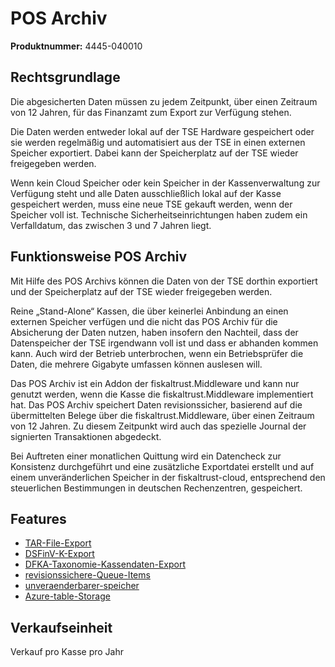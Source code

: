 # POS Archiv

**Produktnummer:** 4445-040010

## Rechtsgrundlage

Die abgesicherten Daten müssen zu jedem Zeitpunkt, über einen Zeitraum von 12 Jahren, für das Finanzamt zum Export zur Verfügung stehen.

Die Daten werden entweder lokal auf der TSE Hardware gespeichert oder sie werden regelmäßig und automatisiert aus der TSE in einen externen Speicher exportiert. Dabei kann der Speicherplatz auf der TSE wieder freigegeben werden. 

Wenn kein Cloud Speicher oder kein Speicher in der Kassenverwaltung zur Verfügung steht und alle Daten ausschließlich lokal auf der Kasse gespeichert werden, muss eine neue TSE gekauft werden, wenn der Speicher voll ist. Technische Sicherheitseinrichtungen haben zudem ein Verfalldatum, das zwischen 3 und 7 Jahren liegt.

## Funktionsweise POS Archiv

Mit Hilfe des POS Archivs können die Daten von der TSE dorthin exportiert und der Speicherplatz auf der TSE wieder freigegeben werden.

Reine „Stand-Alone“ Kassen, die über keinerlei Anbindung an einen externen Speicher verfügen und die nicht das POS Archiv für die Absicherung der Daten nutzen, haben insofern den Nachteil, dass der Datenspeicher der TSE irgendwann voll ist und dass er abhanden kommen kann. Auch wird der Betrieb unterbrochen, wenn ein Betriebsprüfer die Daten, die mehrere Gigabyte umfassen können auslesen will.

Das POS Archiv ist ein Addon der fiskaltrust.Middleware und kann nur genutzt werden, wenn die Kasse die fiskaltrust.Middleware implementiert hat. Das POS Archiv speichert Daten revisionssicher, basierend auf die übermittelten Belege über die fiskaltrust.Middleware, über einen Zeitraum von 12 Jahren. Zu diesem Zeitpunkt wird auch das spezielle Journal der signierten Transaktionen abgedeckt.

Bei Auftreten einer monatlichen Quittung wird ein Datencheck zur Konsistenz durchgeführt und eine zusätzliche Exportdatei erstellt und auf einem unveränderlichen Speicher in der fiskaltrust-cloud, entsprechend den steuerlichen Bestimmungen in deutschen Rechenzentren, gespeichert.

## Features

- [TAR-File-Export](../features/TAR-File-Export.md) 
- [DSFinV-K-Export](../features/DSFinV-K-Export.md) 
- [DFKA-Taxonomie-Kassendaten-Export](../features/DFKA-Taxonomie-Kassendaten-Export.md) 
- [revisionssichere-Queue-Items](../features/revisionssichere-Queue-Items.md) 
- [unveraenderbarer-speicher](../features/unveraenderbarer-speicher.md)
- [Azure-table-Storage](../../compliance-as-a-service/features/Azure-table-Storage.md) 

## Verkaufseinheit

Verkauf pro Kasse pro Jahr
